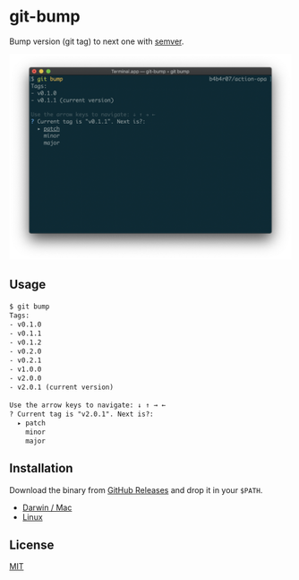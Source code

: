 git-bump
========

Bump version (git tag) to next one with [semver](https://semver.org/).

![](demo.png)

## Usage

```console
$ git bump
Tags:
- v0.1.0
- v0.1.1
- v0.1.2
- v0.2.0
- v0.2.1
- v1.0.0
- v2.0.0
- v2.0.1 (current version)

Use the arrow keys to navigate: ↓ ↑ → ←
? Current tag is "v2.0.1". Next is?:
  ▸ patch
    minor
    major
```

## Installation

Download the binary from [GitHub Releases][release] and drop it in your `$PATH`.

- [Darwin / Mac][release]
- [Linux][release]

## License

[MIT][license]

[release]: https://github.com/b4b4r07/git-bump/releases/latest
[license]: https://b4b4r07.mit-license.org

